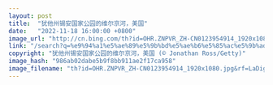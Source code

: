 ```yaml
---
layout: post
title:  "犹他州锡安国家公园的维尔京河，美国"
date:   "2022-11-18 16:00:00 +0800"
image_url: "http://cn.bing.com/th?id=OHR.ZNPVR_ZH-CN0123954914_1920x1080.jpg&rf=LaDigue_1920x1080.jpg&pid=hp"
link: "/search?q=%e9%94%a1%e5%ae%89%e5%9b%bd%e5%ae%b6%e5%85%ac%e5%9b%ad&FORM=hpcapt&mkt=zh-cn"
copyright: "犹他州锡安国家公园的维尔京河，美国 (© Jonathan Ross/Getty)"
image_hash: "986ab02dabe5b9f8bb911ae2f17ca958"
image_filename: "th?id=OHR.ZNPVR_ZH-CN0123954914_1920x1080.jpg&rf=LaDigue_1920x1080.jpg&pid=hp"
---
```

